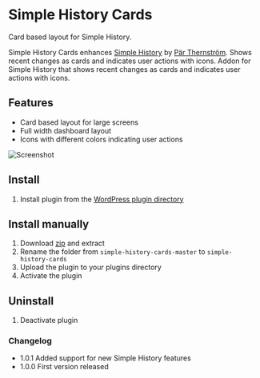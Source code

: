 # Simple History Cards

Card based layout for Simple History.

Simple History Cards enhances [Simple History](https://wordpress.org/plugins/simple-history/) by [Pär Thernström](http://eskapism.se/). Shows recent changes as cards and indicates user actions with icons. Addon for Simple History that shows recent changes as cards and indicates user actions with icons. 

## Features

+ Card based layout for large screens
+ Full width dashboard layout
+ Icons with different colors indicating user actions

![Screenshot](https://raw.github.com/urre/simple-history-cards/master/screenshot-1.png)

## Install
1. Install plugin from the [WordPress plugin directory](https://wordpress.org/plugins/simple-history-cards/)

## Install manually
1. Download [zip](https://github.com/urre/simple-history-cards/archive/master.zip) and extract
2. Rename the folder from `simple-history-cards-master` to `simple-history-cards`
3. Upload the plugin to your plugins directory
4. Activate the plugin

## Uninstall
1. Deactivate plugin

### Changelog

+ 1.0.1 Added support for new Simple History features
+ 1.0.0 First version released